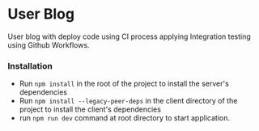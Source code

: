 # User Blog

User blog with deploy code using CI process applying Integration testing using Github Workflows.

### Installation

- Run `npm install` in the root of the project to install the server's dependencies
- Run `npm install --legacy-peer-deps` in the client directory of the project to install the client's dependencies
- run `npm run dev` command at root directory to start application.
